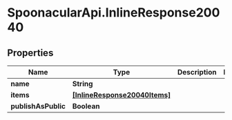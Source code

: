 # SpoonacularApi.InlineResponse20040

## Properties

Name | Type | Description | Notes
------------ | ------------- | ------------- | -------------
**name** | **String** |  | 
**items** | [**[InlineResponse20040Items]**](InlineResponse20040Items.md) |  | 
**publishAsPublic** | **Boolean** |  | 


